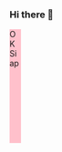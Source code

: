 ### Hi there 👋

<!--
**xxidbr9/xxidbr9** is a ✨ _special_ ✨ repository because its `README.md` (this file) appears on your GitHub profile.

Here are some ideas to get you started:

- 🔭 I’m currently working on ...
- 🌱 I’m currently learning ...
- 👯 I’m looking to collaborate on ...
- 🤔 I’m looking for help with ...
- 💬 Ask me about ...
- 📫 How to reach me: ...
- 😄 Pronouns: ...
- ⚡ Fun fact: ...
-->
<div style="width:20px; height:200px;background-color:pink">
    OK Siap
    <img src="https://source.unsplash.com/random/1>
              </div>
              <div>
              Blum Bikin , masi kerja Bsok pas sepi baru buat :v
              </div>
